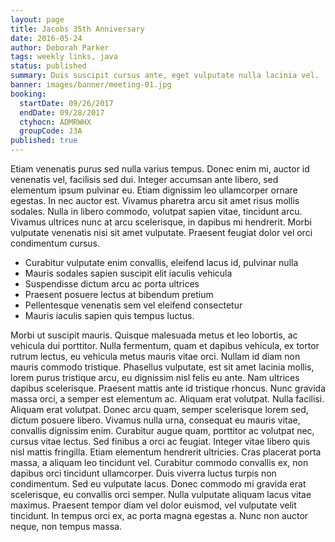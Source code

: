 ```yaml
---
layout: page
title: Jacobs 35th Anniversary
date: 2016-05-24
author: Deborah Parker
tags: weekly links, java
status: published
summary: Duis suscipit cursus ante, eget vulputate nulla lacinia vel.
banner: images/banner/meeting-01.jpg
booking:
  startDate: 09/26/2017
  endDate: 09/28/2017
  ctyhocn: ADMRWHX
  groupCode: J3A
published: true
---
```

Etiam venenatis purus sed nulla varius tempus. Donec enim mi, auctor id venenatis vel, facilisis sed dui. Integer accumsan ante libero, sed elementum ipsum pulvinar eu. Etiam dignissim leo ullamcorper ornare egestas. In nec auctor est. Vivamus pharetra arcu sit amet risus mollis sodales. Nulla in libero commodo, volutpat sapien vitae, tincidunt arcu. Vivamus ultrices nunc at arcu scelerisque, in dapibus mi hendrerit. Morbi vulputate venenatis nisi sit amet vulputate. Praesent feugiat dolor vel orci condimentum cursus.

* Curabitur vulputate enim convallis, eleifend lacus id, pulvinar nulla
* Mauris sodales sapien suscipit elit iaculis vehicula
* Suspendisse dictum arcu ac porta ultrices
* Praesent posuere lectus at bibendum pretium
* Pellentesque venenatis sem vel eleifend consectetur
* Mauris iaculis sapien quis tempus luctus.

Morbi ut suscipit mauris. Quisque malesuada metus et leo lobortis, ac vehicula dui porttitor. Nulla fermentum, quam et dapibus vehicula, ex tortor rutrum lectus, eu vehicula metus mauris vitae orci. Nullam id diam non mauris commodo tristique. Phasellus vulputate, est sit amet lacinia mollis, lorem purus tristique arcu, eu dignissim nisl felis eu ante. Nam ultrices dapibus scelerisque. Praesent mattis ante id tristique rhoncus. Nunc gravida massa orci, a semper est elementum ac. Aliquam erat volutpat. Nulla facilisi.
Aliquam erat volutpat. Donec arcu quam, semper scelerisque lorem sed, dictum posuere libero. Vivamus nulla urna, consequat eu mauris vitae, convallis dignissim enim. Curabitur augue quam, porttitor ac volutpat nec, cursus vitae lectus. Sed finibus a orci ac feugiat. Integer vitae libero quis nisl mattis fringilla. Etiam elementum hendrerit ultricies. Cras placerat porta massa, a aliquam leo tincidunt vel. Curabitur commodo convallis ex, non dapibus orci tincidunt ullamcorper. Duis viverra luctus turpis non condimentum. Sed eu vulputate lacus. Donec commodo mi gravida erat scelerisque, eu convallis orci semper. Nulla vulputate aliquam lacus vitae maximus. Praesent tempor diam vel dolor euismod, vel vulputate velit tincidunt. In tempus orci ex, ac porta magna egestas a. Nunc non auctor neque, non tempus massa.
